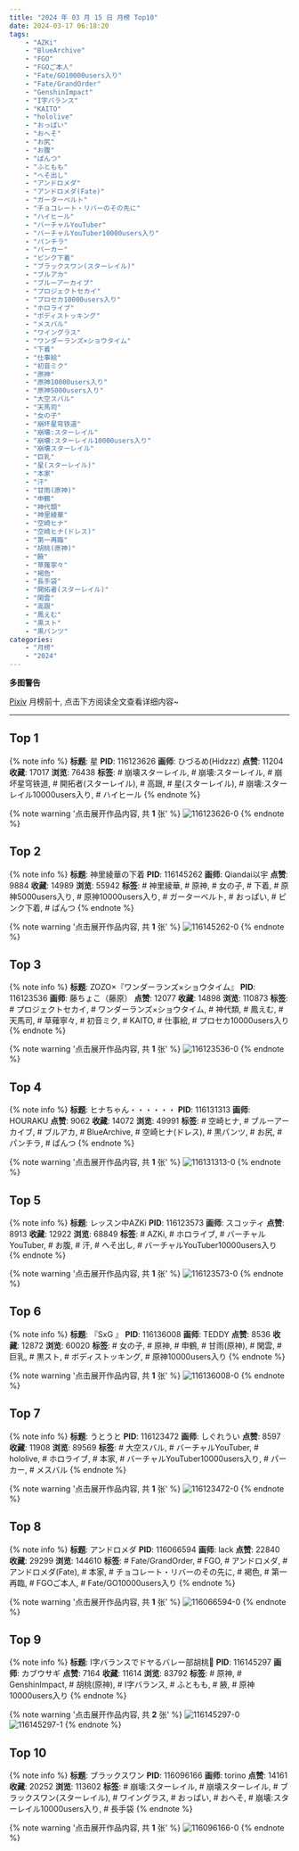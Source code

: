 ```yaml
---
title: "2024 年 03 月 15 日 月榜 Top10"
date: 2024-03-17 06:18:20
tags:
    - "AZKi"
    - "BlueArchive"
    - "FGO"
    - "FGOご本人"
    - "Fate/GO10000users入り"
    - "Fate/GrandOrder"
    - "GenshinImpact"
    - "I字バランス"
    - "KAITO"
    - "hololive"
    - "おっぱい"
    - "おへそ"
    - "お尻"
    - "お腹"
    - "ぱんつ"
    - "ふともも"
    - "へそ出し"
    - "アンドロメダ"
    - "アンドロメダ(Fate)"
    - "ガーターベルト"
    - "チョコレート・リバーのその先に"
    - "ハイヒール"
    - "バーチャルYouTuber"
    - "バーチャルYouTuber10000users入り"
    - "パンチラ"
    - "パーカー"
    - "ピンク下着"
    - "ブラックスワン(スターレイル)"
    - "ブルアカ"
    - "ブルーアーカイブ"
    - "プロジェクトセカイ"
    - "プロセカ10000users入り"
    - "ホロライブ"
    - "ボディストッキング"
    - "メスバル"
    - "ワイングラス"
    - "ワンダーランズ×ショウタイム"
    - "下着"
    - "仕事絵"
    - "初音ミク"
    - "原神"
    - "原神10000users入り"
    - "原神5000users入り"
    - "大空スバル"
    - "天馬司"
    - "女の子"
    - "崩坏星穹铁道"
    - "崩壊:スターレイル"
    - "崩壊:スターレイル10000users入り"
    - "崩壊スターレイル"
    - "巨乳"
    - "星(スターレイル)"
    - "本家"
    - "汗"
    - "甘雨(原神)"
    - "申鶴"
    - "神代類"
    - "神里綾華"
    - "空崎ヒナ"
    - "空崎ヒナ(ドレス)"
    - "第一再臨"
    - "胡桃(原神)"
    - "腋"
    - "草薙寧々"
    - "褐色"
    - "長手袋"
    - "開拓者(スターレイル)"
    - "閑雲"
    - "高跟"
    - "鳳えむ"
    - "黒スト"
    - "黒パンツ"
categories:
    - "月榜"
    - "2024"
---
```


<i class="fa fa-triangle-exclamation"></i>**多图警告**<i class="fa fa-triangle-exclamation"></i>

[Pixiv](https://www.pixiv.net/) 月榜前十, 点击下方阅读全文查看详细内容~

<!-- more -->

---

## Top 1

{% note info %}
**标题**: 星
**PID**: 116123626 **画师**: ひづるめ(Hidzzz)
**点赞**: 11204 **收藏**: 17017 **浏览**: 76438
**标签**: # 崩壊スターレイル, # 崩壊:スターレイル, # 崩坏星穹铁道, # 開拓者(スターレイル), # 高跟, # 星(スターレイル), # 崩壊:スターレイル10000users入り, # ハイヒール
{% endnote %}

{% note warning '点击展开作品内容, 共 **1** 张' %}
![116123626-0](https://i.pixiv.re/img-original/img/2024/02/17/00/00/24/116123626_p0.jpg)
{% endnote %}

## Top 2

{% note info %}
**标题**: 神里綾華の下着
**PID**: 116145262 **画师**: Qiandai以宇
**点赞**: 9884 **收藏**: 14989 **浏览**: 55942
**标签**: # 神里綾華, # 原神, # 女の子, # 下着, # 原神5000users入り, # 原神10000users入り, # ガーターベルト, # おっぱい, # ピンク下着, # ぱんつ
{% endnote %}

{% note warning '点击展开作品内容, 共 **1** 张' %}
![116145262-0](https://i.pixiv.re/img-original/img/2024/02/17/19/42/43/116145262_p0.png)
{% endnote %}

## Top 3

{% note info %}
**标题**: ZOZO×『ワンダーランズ×ショウタイム』
**PID**: 116123536 **画师**: 藤ちょこ（藤原）
**点赞**: 12077 **收藏**: 14898 **浏览**: 110873
**标签**: # プロジェクトセカイ, # ワンダーランズ×ショウタイム, # 神代類, # 鳳えむ, # 天馬司, # 草薙寧々, # 初音ミク, # KAITO, # 仕事絵, # プロセカ10000users入り
{% endnote %}

{% note warning '点击展开作品内容, 共 **1** 张' %}
![116123536-0](https://i.pixiv.re/img-original/img/2024/02/17/00/00/10/116123536_p0.png)
{% endnote %}

## Top 4

{% note info %}
**标题**: ヒナちゃん・・・・・・
**PID**: 116131313 **画师**: HOURAKU
**点赞**: 9062 **收藏**: 14072 **浏览**: 49991
**标签**: # 空崎ヒナ, # ブルーアーカイブ, # ブルアカ, # BlueArchive, # 空崎ヒナ(ドレス), # 黒パンツ, # お尻, # パンチラ, # ぱんつ
{% endnote %}

{% note warning '点击展开作品内容, 共 **1** 张' %}
![116131313-0](https://i.pixiv.re/img-original/img/2024/02/17/08/00/01/116131313_p0.jpg)
{% endnote %}

## Top 5

{% note info %}
**标题**: レッスン中AZKi
**PID**: 116123573 **画师**: スコッティ
**点赞**: 8913 **收藏**: 12922 **浏览**: 68849
**标签**: # AZKi, # ホロライブ, # バーチャルYouTuber, # お腹, # 汗, # へそ出し, # バーチャルYouTuber10000users入り
{% endnote %}

{% note warning '点击展开作品内容, 共 **1** 张' %}
![116123573-0](https://i.pixiv.re/img-original/img/2024/02/17/00/00/16/116123573_p0.jpg)
{% endnote %}

## Top 6

{% note info %}
**标题**: 『SxG 』
**PID**: 116136008 **画师**: TEDDY
**点赞**: 8536 **收藏**: 12872 **浏览**: 60020
**标签**: # 女の子, # 原神, # 申鶴, # 甘雨(原神), # 閑雲, # 巨乳, # 黒スト, # ボディストッキング, # 原神10000users入り
{% endnote %}

{% note warning '点击展开作品内容, 共 **1** 张' %}
![116136008-0](https://i.pixiv.re/img-original/img/2024/02/17/12/52/53/116136008_p0.jpg)
{% endnote %}

## Top 7

{% note info %}
**标题**: うとうと
**PID**: 116123472 **画师**: しぐれうい
**点赞**: 8597 **收藏**: 11908 **浏览**: 89569
**标签**: # 大空スバル, # バーチャルYouTuber, # hololive, # ホロライブ, # 本家, # バーチャルYouTuber10000users入り, # パーカー, # メスバル
{% endnote %}

{% note warning '点击展开作品内容, 共 **1** 张' %}
![116123472-0](https://i.pixiv.re/img-original/img/2024/02/17/00/00/02/116123472_p0.jpg)
{% endnote %}

## Top 8

{% note info %}
**标题**: アンドロメダ
**PID**: 116066594 **画师**: lack
**点赞**: 22840 **收藏**: 29299 **浏览**: 144610
**标签**: # Fate/GrandOrder, # FGO, # アンドロメダ, # アンドロメダ(Fate), # 本家, # チョコレート・リバーのその先に, # 褐色, # 第一再臨, # FGOご本人, # Fate/GO10000users入り
{% endnote %}

{% note warning '点击展开作品内容, 共 **1** 张' %}
![116066594-0](https://i.pixiv.re/img-original/img/2024/02/15/00/00/24/116066594_p0.png)
{% endnote %}

## Top 9

{% note info %}
**标题**: I字バランスでドヤるバレー部胡桃🏐
**PID**: 116145297 **画师**: カブウサギ
**点赞**: 7164 **收藏**: 11614 **浏览**: 83792
**标签**: # 原神, # GenshinImpact, # 胡桃(原神), # I字バランス, # ふともも, # 腋, # 原神10000users入り
{% endnote %}

{% note warning '点击展开作品内容, 共 **2** 张' %}
![116145297-0](https://i.pixiv.re/img-original/img/2024/02/17/19/43/56/116145297_p0.png)
![116145297-1](https://i.pixiv.re/img-original/img/2024/02/17/19/43/56/116145297_p1.png)
{% endnote %}

## Top 10

{% note info %}
**标题**: ブラックスワン
**PID**: 116096166 **画师**: torino
**点赞**: 14161 **收藏**: 20252 **浏览**: 113602
**标签**: # 崩壊:スターレイル, # 崩壊スターレイル, # ブラックスワン(スターレイル), # ワイングラス, # おっぱい, # おへそ, # 崩壊:スターレイル10000users入り, # 長手袋
{% endnote %}

{% note warning '点击展开作品内容, 共 **1** 张' %}
![116096166-0](https://i.pixiv.re/img-original/img/2024/02/16/00/00/11/116096166_p0.jpg)
{% endnote %}
